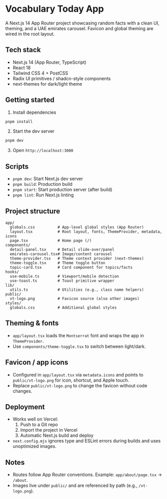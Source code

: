 # Vocabulary Today App

A Next.js 14 App Router project showcasing random facts with a clean UI, theming, and a UAE emirates carousel. Favicon and global theming are wired in the root layout.

## Tech stack
- Next.js 14 (App Router, TypeScript)
- React 18
- Tailwind CSS 4 + PostCSS
- Radix UI primitives / shadcn-style components
- next-themes for dark/light theme

## Getting started
1. Install dependencies
```bash
pnpm install
```
2. Start the dev server
```bash
pnpm dev
```
3. Open `http://localhost:3000`

## Scripts
- `pnpm dev`: Start Next.js dev server
- `pnpm build`: Production build
- `pnpm start`: Start production server (after build)
- `pnpm lint`: Run Next.js linting

## Project structure
```text
app/
  globals.css          # App-level global styles (App Router)
  layout.tsx           # Root layout, fonts, ThemeProvider, metadata, icons
  page.tsx             # Home page (/)
components/
  detail-panel.tsx     # Detail slide-over/panel
  emirates-carousel.tsx# Image/content carousel
  theme-provider.tsx   # Theme context provider (next-themes)
  theme-toggle.tsx     # Theme toggle button
  topic-card.tsx       # Card component for topics/facts
hooks/
  use-mobile.ts        # Viewport/mobile detection
  use-toast.ts         # Toast primitive wrapper
lib/
  utils.ts             # Utilities (e.g., class name helpers)
public/
  vt-logo.png          # Favicon source (also other images)
styles/
  globals.css          # Additional global styles
```

## Theming & fonts
- `app/layout.tsx` loads the `Montserrat` font and wraps the app in `ThemeProvider`.
- Use `components/theme-toggle.tsx` to switch between light/dark.

## Favicon / app icons
- Configured in `app/layout.tsx` via `metadata.icons` and points to `public/vt-logo.png` for icon, shortcut, and Apple touch.
- Replace `public/vt-logo.png` to change the favicon without code changes.

## Deployment
- Works well on Vercel:
  1. Push to a Git repo
  2. Import the project in Vercel
  3. Automatic Next.js build and deploy
- `next.config.mjs` ignores type and ESLint errors during builds and uses unoptimized images.

## Notes
- Routes follow App Router conventions. Example: `app/about/page.tsx` → `/about`.
- Images live under `public/` and are referenced by path (e.g., `/vt-logo.png`).
